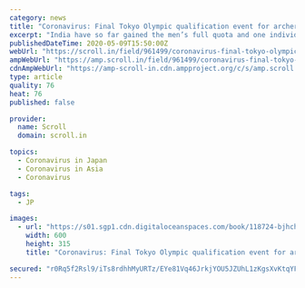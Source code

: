 ```yaml
---
category: news
title: "Coronavirus: Final Tokyo Olympic qualification event for archery to be held in June 2021"
excerpt: "India have so far gained the men’s full quota and one individual place in women’s category for next year’s Olympics, which has been rescheduled next year."
publishedDateTime: 2020-05-09T15:50:00Z
webUrl: "https://scroll.in/field/961499/coronavirus-final-tokyo-olympic-qualification-event-for-archery-to-be-held-in-june-2021"
ampWebUrl: "https://amp.scroll.in/field/961499/coronavirus-final-tokyo-olympic-qualification-event-for-archery-to-be-held-in-june-2021"
cdnAmpWebUrl: "https://amp-scroll-in.cdn.ampproject.org/c/s/amp.scroll.in/field/961499/coronavirus-final-tokyo-olympic-qualification-event-for-archery-to-be-held-in-june-2021"
type: article
quality: 76
heat: 76
published: false

provider:
  name: Scroll
  domain: scroll.in

topics:
  - Coronavirus in Japan
  - Coronavirus in Asia
  - Coronavirus

tags:
  - JP

images:
  - url: "https://s01.sgp1.cdn.digitaloceanspaces.com/book/118724-bjhchhvwhv-1556703802.jpg"
    width: 600
    height: 315
    title: "Coronavirus: Final Tokyo Olympic qualification event for archery to be held in June 2021"

secured: "r0Rq5f2Rsl9/iTs8rdhhMyURTz/EYe81Vq46JrkjYOU5JZUhL1zKgsXvKtqYF5sDtQu4NY9/pB/EMfFVACI8JIIX50khnIB7lUWDqZUIclNezpMD/yr6dZXlurQoY4nvBVk26Euz9xU1Lr+1DoBBgUNnLsWn4o5LaJgnY55dWXxXSy5ndkaccWIDzRylE9h8RPG8ycH615aHG688j8lgdEk8aCiFZxGWV5MkXMDsIsAfrmwFTej+L3DuLSZWPXqQgD280mlfx/gd5wt/CofwjODQ2syO7VuXu+JP16YbonjvT0CqctCptUEB8lUs8eNg;WxVW2ayPaK57hJkCRUwdgw=="
---
```


